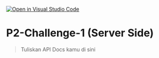 [![Open in Visual Studio Code](https://classroom.github.com/assets/open-in-vscode-2e0aaae1b6195c2367325f4f02e2d04e9abb55f0b24a779b69b11b9e10269abc.svg)](https://classroom.github.com/online_ide?assignment_repo_id=19902500&assignment_repo_type=AssignmentRepo)
# P2-Challenge-1 (Server Side)

> Tuliskan API Docs kamu di sini
